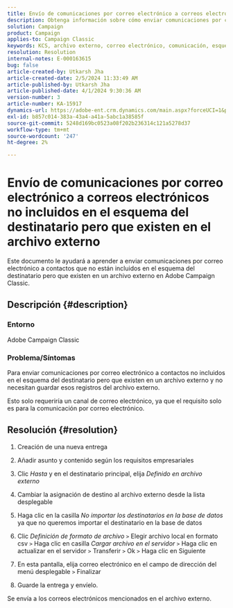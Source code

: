 ```yaml
---
title: Envío de comunicaciones por correo electrónico a correos electrónicos no incluidos en el esquema del destinatario pero que existen en el archivo externo
description: Obtenga información sobre cómo enviar comunicaciones por correo electrónico a contactos no incluidos en el esquema del destinatario en Adobe Campaign Classic.
solution: Campaign
product: Campaign
applies-to: Campaign Classic
keywords: KCS, archivo externo, correo electrónico, comunicación, esquema, ACC, Campaign Classic
resolution: Resolution
internal-notes: E-000163615
bug: false
article-created-by: Utkarsh Jha
article-created-date: 2/5/2024 11:33:49 AM
article-published-by: Utkarsh Jha
article-published-date: 4/1/2024 9:30:36 AM
version-number: 3
article-number: KA-15917
dynamics-url: https://adobe-ent.crm.dynamics.com/main.aspx?forceUCI=1&pagetype=entityrecord&etn=knowledgearticle&id=2d30ec6d-1ac4-ee11-9079-6045bd0065f9
exl-id: b857c014-383a-43a4-a41a-5abc1a38585f
source-git-commit: 5248d169bc0523a08f202b236314c121a5278d37
workflow-type: tm+mt
source-wordcount: '247'
ht-degree: 2%

---
```


# Envío de comunicaciones por correo electrónico a correos electrónicos no incluidos en el esquema del destinatario pero que existen en el archivo externo


Este documento le ayudará a aprender a enviar comunicaciones por correo electrónico a contactos que no están incluidos en el esquema del destinatario pero que existen en un archivo externo en Adobe Campaign Classic.

## Descripción {#description}


### <b>Entorno</b>

Adobe Campaign Classic



### Problema/Síntomas

Para enviar comunicaciones por correo electrónico a contactos no incluidos en el esquema del destinatario pero que existen en un archivo externo y no necesitan guardar esos registros del archivo externo.

Esto solo requeriría un canal de correo electrónico, ya que el requisito solo es para la comunicación por correo electrónico.


## Resolución {#resolution}


1. Creación de una nueva entrega


2. Añadir asunto y contenido según los requisitos empresariales


3. Clic *Hasta* y en el destinatario principal, elija *Definido en archivo externo*


4. Cambiar la asignación de destino al archivo externo desde la lista desplegable


5. Haga clic en la casilla *No importar los destinatarios en la base de datos* ya que no queremos importar el destinatario en la base de datos


6. Clic *Definición de formato de archivo* `>`  Elegir archivo local en formato csv `>`  Haga clic en casilla *Cargar archivo en el servidor* `>`  Haga clic en actualizar en el servidor `>`  Transferir `>`  Ok `>`  Haga clic en Siguiente


7. En esta pantalla, elija correo electrónico en el campo de dirección del menú desplegable `>`  Finalizar


8. Guarde la entrega y envíelo.




Se envía a los correos electrónicos mencionados en el archivo externo.
